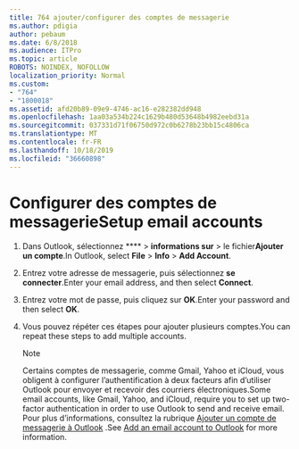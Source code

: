 ```yaml
---
title: 764 ajouter/configurer des comptes de messagerie
ms.author: pdigia
author: pebaum
ms.date: 6/8/2018
ms.audience: ITPro
ms.topic: article
ROBOTS: NOINDEX, NOFOLLOW
localization_priority: Normal
ms.custom:
- "764"
- "1800018"
ms.assetid: afd20b89-09e9-4746-ac16-e282382dd948
ms.openlocfilehash: 1aa03a534b224c1629b480d53648b4982eebd31a
ms.sourcegitcommit: 037331d71f06750d972c0b6278b23bb15c4806ca
ms.translationtype: MT
ms.contentlocale: fr-FR
ms.lasthandoff: 10/18/2019
ms.locfileid: "36660898"
---
```

# <a name="setup-email-accounts"></a><span data-ttu-id="721a9-102">Configurer des comptes de messagerie</span><span class="sxs-lookup"><span data-stu-id="721a9-102">Setup email accounts</span></span>

1. <span data-ttu-id="721a9-103">Dans Outlook, sélectionnez \*\*\*\* > **informations sur** > le fichier**Ajouter un compte**.</span><span class="sxs-lookup"><span data-stu-id="721a9-103">In Outlook, select **File** > **Info** > **Add Account**.</span></span>

2. <span data-ttu-id="721a9-104">Entrez votre adresse de messagerie, puis sélectionnez **se connecter**.</span><span class="sxs-lookup"><span data-stu-id="721a9-104">Enter your email address, and then select **Connect**.</span></span>

3. <span data-ttu-id="721a9-105">Entrez votre mot de passe, puis cliquez sur **OK**.</span><span class="sxs-lookup"><span data-stu-id="721a9-105">Enter your password and then select **OK**.</span></span>

4. <span data-ttu-id="721a9-106">Vous pouvez répéter ces étapes pour ajouter plusieurs comptes.</span><span class="sxs-lookup"><span data-stu-id="721a9-106">You can repeat these steps to add multiple accounts.</span></span>

    > [!NOTE]
    > <span data-ttu-id="721a9-107">Certains comptes de messagerie, comme Gmail, Yahoo et iCloud, vous obligent à configurer l’authentification à deux facteurs afin d’utiliser Outlook pour envoyer et recevoir des courriers électroniques.</span><span class="sxs-lookup"><span data-stu-id="721a9-107">Some email accounts, like Gmail, Yahoo, and iCloud, require you to set up two-factor authentication in order to use Outlook to send and receive email.</span></span> <span data-ttu-id="721a9-108">Pour plus d’informations, consultez la rubrique [Ajouter un compte de messagerie à Outlook](https://support.office.com/article/6e27792a-9267-4aa4-8bb6-c84ef146101b.aspx) .</span><span class="sxs-lookup"><span data-stu-id="721a9-108">See [Add an email account to Outlook](https://support.office.com/article/6e27792a-9267-4aa4-8bb6-c84ef146101b.aspx) for more information.</span></span>
  
